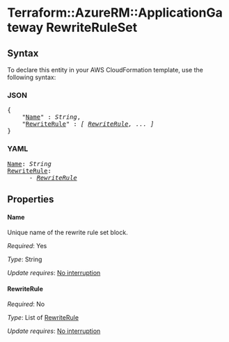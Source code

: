 # Terraform::AzureRM::ApplicationGateway RewriteRuleSet

## Syntax

To declare this entity in your AWS CloudFormation template, use the following syntax:

### JSON

<pre>
{
    "<a href="#name" title="Name">Name</a>" : <i>String</i>,
    "<a href="#rewriterule" title="RewriteRule">RewriteRule</a>" : <i>[ <a href="rewriteruleset-rewriterule.md">RewriteRule</a>, ... ]</i>
}
</pre>

### YAML

<pre>
<a href="#name" title="Name">Name</a>: <i>String</i>
<a href="#rewriterule" title="RewriteRule">RewriteRule</a>: <i>
      - <a href="rewriteruleset-rewriterule.md">RewriteRule</a></i>
</pre>

## Properties

#### Name

Unique name of the rewrite rule set block.

_Required_: Yes

_Type_: String

_Update requires_: [No interruption](https://docs.aws.amazon.com/AWSCloudFormation/latest/UserGuide/using-cfn-updating-stacks-update-behaviors.html#update-no-interrupt)

#### RewriteRule

_Required_: No

_Type_: List of <a href="rewriteruleset-rewriterule.md">RewriteRule</a>

_Update requires_: [No interruption](https://docs.aws.amazon.com/AWSCloudFormation/latest/UserGuide/using-cfn-updating-stacks-update-behaviors.html#update-no-interrupt)

